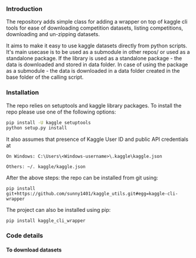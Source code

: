 ### Introduction
The repository adds simple class for adding a wrapper on top of kaggle cli tools for ease of downloading competition datasets, listing competitions, downloading and un-zipping datasets.

It aims to make it easy to use kaggle datasets directly from python scripts. 
 It's main usecase is to be used as a submodule in other repos/ or used as a standalone package.
 If the library is used as a standalone package - the data is downloaded and stored in data folder.
 In case of using the package as a submodule - the data is downloaded in a data folder created in the base folder of the calling script. 

### Installation
The repo relies on setuptools and kaggle library packages. To install the repo please use one of the following options:


```bash
pip install -U kaggle setuptools
python setup.py install
```


It also assumes that presence of Kaggle User ID and public API credentials at 

```
On Windows: C:\Users\<Windows-username>\.kaggle\kaggle.json

Others: ~/. kaggle/kaggle.json
```

After the above steps: the repo can be installed from git using:

```
pip install git+https://github.com/sunny1401/kaggle_utils.git#egg=kaggle-cli-wrapper
```

The project can also be installed using pip:

```
pip install kaggle_cli_wrapper
```

### Code details

#### To download datasets





